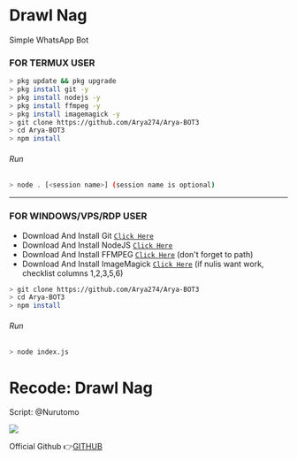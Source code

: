 # Drawl Nag
Simple WhatsApp Bot

### FOR TERMUX USER
```bash
> pkg update && pkg upgrade
> pkg install git -y
> pkg install nodejs -y
> pkg install ffmpeg -y
> pkg install imagemagick -y
> git clone https://github.com/Arya274/Arya-BOT3
> cd Arya-BOT3
> npm install
```
###### Run
```bash
> node . [<session name>] (session name is optional)
```

---------

### FOR WINDOWS/VPS/RDP USER
* Download And Install Git [`Click Here`](https://git-scm.com/downloads) <br>
* Download And Install NodeJS [`Click Here`](https://nodejs.org/en/download) <br>
* Download And Install FFMPEG [`Click Here`](https://ffmpeg.org/download.html) (don't forget to path) 
* Download And Install ImageMagick [`Click Here`](https://imagemagick.org/script/download.php) (if nulis want work,  checklist columns 1,2,3,5,6) 
```bash
> git clone https://github.com/Arya274/Arya-BOT3
> cd Arya-BOT3
> npm install
```
###### Run
```bash
> node index.js
```

# Recode: Drawl Nag
Script: @Nurutomo

<img src="https://raw.githubusercontent.com/TheDudeThatCode/TheDudeThatCode/master/Assets/Mario_Gameplay.gif"/>

</p>

</p>

Official Github 👉[GITHUB](https://github.com/Arya274)
